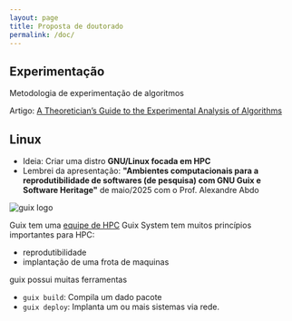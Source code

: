 ```yaml
---
layout: page
title: Proposta de doutorado
permalink: /doc/
---
```


## Experimentação 

Metodologia de experimentação de algoritmos

Artigo: [A Theoretician’s Guide to the Experimental Analysis of Algorithms](https://web.cs.dal.ca/~eem/gradResources/A-theoreticians-guide-to-experimental-analysis-of-algorithms-2001.pdf)

## Linux

* Ideia: Criar uma distro **GNU/Linux focada em HPC**
* Lembrei da apresentação: **"Ambientes computacionais para a reprodutibilidade de softwares (de pesquisa) com GNU Guix e Software Heritage"**
de maio/2025 com o Prof. Alexandre Abdo

![guix logo](./images/Guix-print.svg)

Guix tem uma [equipe de HPC](https://hpc.guix.info/)
Guix System tem muitos princípios importantes para HPC:
* reprodutibilidade
* implantação de uma frota de maquinas

guix possui muitas ferramentas 
* `guix build`: Compila um dado pacote
* `guix deploy`: Implanta um ou mais sistemas via rede.
